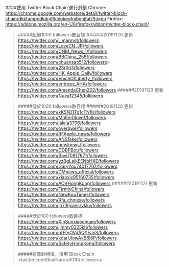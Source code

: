 ####使用 Twitter Block Chain 進行封鎖
Chrome: https://chrome.google.com/webstore/detail/twitter-block-chain/dkkfampndkdnjffkleokegfnibnnjfah?hl=en
Firefox: https://addons.mozilla.org/en-US/firefox/addon/twitter-block-chain/

>#####超過1000 followers數目標
>######20191120 更新
><https://twitter.com/l_marmot/followers>
><https://twitter.com/LoveCN_JP/followers>
><https://twitter.com/CNM_News_1/followers>
><https://twitter.com/BBChina_258/followers>
><https://twitter.com/chuansao512/followers>>
><https://twitter.com/23r0n3/followers>
><https://twitter.com/HK_Apple_Daily/followers>
><https://twitter.com/VoiceOfLiberty_/followers>
><https://twitter.com/entropy_AHA/followers>
><https://twitter.com/AmandaChen202/followers>
>######20191123 更新
><https://twitter.com/Nuca12345/followers>

>#####低於1000 followers數目標
>######20191120 更新
><https://twitter.com/xKSNZITg1cTNfls/followers>
><https://twitter.com/MatheDlove1/followers>
><https://twitter.com/lalala3796/followers>
><https://twitter.com/overqwe/followers>
><https://twitter.com/RFApple_news/followers>
><https://twitter.com/ANSfake/followers>
><https://twitter.com/nmslnews/followers>
><https://twitter.com/DDBPBot/followers>
><https://twitter.com/Bayi70917871/followers>
><https://twitter.com/yzBgLajkEENbHXE/followers>
><https://twitter.com/GaryYou74017707/followers>
><https://twitter.com/DMnews_official/followers>
><https://twitter.com/xiaoxix95160735/followers>
><https://twitter.com/AOVHongKong/followers>
>######20191121 更新
><https://twitter.com/FirmlyChina/followers>
><https://twitter.com/NewKouTimes/followers>
><https://twitter.com/Rfa_chniese/followers>
><https://twitter.com/jh7l9jxaesrvkkv/followers>

>#####低於100 followers數目標
><https://twitter.com/XinSunxiaochuan/followers>
><https://twitter.com/jimmy0325kh/followers>
><https://twitter.com/nfFtyOVdAQYEJxS/followers>
><https://twitter.com/kdarUlowAxB6l8P/followers>
><https://twitter.com/SafetyHongKong/followers>

>#####有尊師特徵，慎用 Block Chain
><twitter.com/RealNaruto1010/followers>
